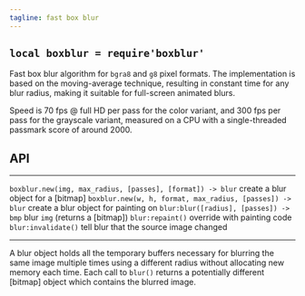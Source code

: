```yaml
---
tagline: fast box blur
---
```


## `local boxblur = require'boxblur'`

Fast box blur algorithm for `bgra8` and `g8` pixel formats.
The implementation is based on the moving-average technique, resulting in
constant time for any blur radius, making it suitable for full-screen
animated blurs.

Speed is 70 fps @ full HD per pass for the color variant, and 300 fps per
pass for the grayscale variant, measured on a CPU with a single-threaded
passmark score of around 2000.

## API

------------------------------------------------------------ --------------------------------------------------
`boxblur.new(img, max_radius, [passes], [format]) -> blur`   create a blur object for a [bitmap]
`boxblur.new(w, h, format, max_radius, [passes]) -> blur`    create a blur object for painting on
`blur:blur([radius], [passes]) -> bmp`                       blur `img` (returns a [bitmap])
`blur:repaint()`                                             override with painting code
`blur:invalidate()`                                          tell blur that the source image changed
------------------------------------------------------------ --------------------------------------------------

A blur object holds all the temporary buffers necessary for blurring the same
image multiple times using a different radius without allocating new memory
each time. Each call to `blur()` returns a potentially different [bitmap]
object which contains the blurred image.

